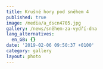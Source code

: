 ```yaml
---
title: Krušné hory pod sněhem 4
published: true
image: /media/a_dscn4705.jpg
gallery: /news/sněhem-za-vydří-dna
lang_alternatives:
  en_GB: {}
date: '2019-02-06 09:50:37 +0100'
category: gallery
layout: photo
---
```


